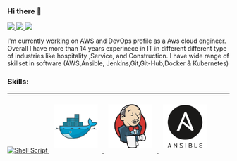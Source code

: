 ### Hi there 👋

<a target="_blank" href="https://www.linkedin.com/in/md-sharfuddin-7764a835/" rel="nofollow">
  <img src="https://img.shields.io/badge/md-sharfuddin-7764a835 ?style=for-the-badge&logo=linkedin&logoColor=white" />
</a>
<a target="_blank" href="https://mdsharfuddin2.blogspot.com/" rel="nofollow">
  <img src="https://img.shields.io/badge/Blogger-FF5722?style=for-the-badge&logo=blogger&logoColor=white" />
</a>
<a target="_blank" href="https://stackoverflow.com/users/22428909/md-sharfuddin" rel="nofollow">
  <img src="https://img.shields.io/badge/Stack_Overflow-FE7A16?style=for-the-badge&logo=stack-overflow&logoColor=white" />
</a>



I'm currently working on AWS and DevOps profile as a Aws cloud engineer. Overall I have more than 14 years experinece in IT in different different  type of industries like hospitality ,Service, and Construction. I have wide range of skillset in software (AWS,Ansible, Jenkins,Git,Git-Hub,Docker & Kubernetes)


###  Skills:
<hr> 
 <a href="https://git-scm.com/" rel="nofollow">
   <img src="https://github.com/abhiramdas99/abhiramdas99/assets/62290469/57a839cc-414e-4636-9b57-e4449225dbc7" alt="Shell Script" width="100" height="100" style="max-width: 100%;">
</a>
 <a href="https://git-scm.com/" rel="nofollow">
   <img src="https://github.com/sharfuddin1986/logo/blob/443900eba17002ac27e91243e70668dc825900d3/docker-original.svg" alt="Docker" width="100" height="100" style="max-width: 100%; padding :10px">
</a>
 <a href="https://git-scm.com/" rel="nofollow">
    <img src="https://github.com/sharfuddin1986/logo/blob/f6990671785566e86beddb1bad7fa3e77802f113/jenkins-original.svg" alt="Jenkins" width="100" height="100" style="max-width: 100%; padding :10px">
<a href="https://git-scm.com/" rel="nofollow">
 <img src="https://github.com/sharfuddin1986/logo/blob/47bda0879f763d18db3ce3164e94a2087b20ece8/ansible-original-wordmark.svg" alt="Ansible" width="100" height="100" style="max-width: 100%; padding :10px">
